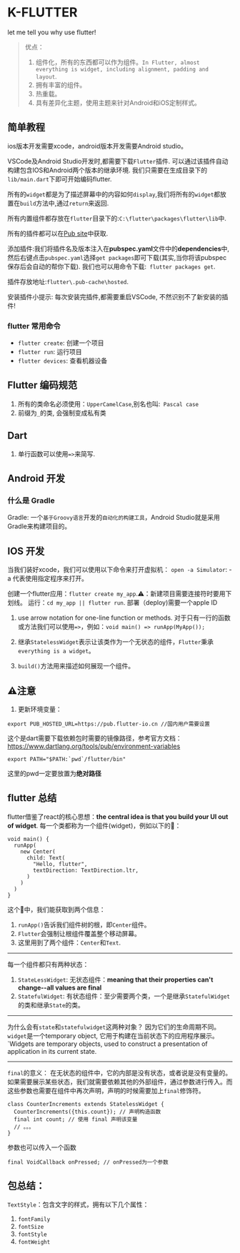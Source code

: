 # K-FLUTTER
let me tell you why use flutter!

> 优点：
> 1. 组件化，所有的东西都可以作为组件。`In Flutter, almost everything is widget, including alignment, padding and layout`.
> 2. 拥有丰富的组件。
> 3. 热重载。
> 4. 具有差异化主题，使用主题来针对Android和iOS定制样式。

## 简单教程

ios版本开发需要xcode，android版本开发需要Android studio。

VSCode及Android Studio开发时,都需要下载`Flutter`插件. 可以通过该插件自动构建包含IOS和Android两个版本的继承环境. 我们只需要在生成目录下的`lib/main.dart`下即可开始编码flutter.

所有的`widget`都是为了描述屏幕中的内容如何`display`,我们将所有的`widget`都放置在`build`方法中,通过`return`来返回.

所有内置组件都存放在`flutter`目录下的:`C:\flutter\packages\flutter\lib`中.

所有的插件都可以在[Pub site](https://pub.flutter-io.cn/flutter)中获取. 

添加插件:我们将插件名及版本注入在**pubspec.yaml**文件中的**dependencies**中, 然后右键点击`pubspec.yaml`选择`get packages`即可下载(其实,当你将该pubspec保存后会自动的帮你下载). 我们也可以用命令下载:` flutter packages get`.

插件存放地址:`flutter\.pub-cache\hosted`.

安装插件小提示: 每次安装完插件,都需要重启VSCode, 不然识别不了新安装的插件!

### flutter 常用命令

- `flutter create`: 创建一个项目
- `flutter run`: 运行项目
- `flutter devices`: 查看机器设备

## Flutter 编码规范

1. 所有的类命名必须使用：`UpperCamelCase`,别名也叫:` Pascal case`
2. 前缀为`_`的类, 会强制变成私有类

## Dart

1. 单行函数可以使用`=>`来简写.

## Android 开发

### 什么是 Gradle

Gradle: 一个`基于Groovy语言`开发的`自动化的构建工具`，Android Studio就是采用Gradle来构建项目的。




## IOS 开发

当我们装好xcode，我们可以使用以下命令来打开虚拟机：
`open -a Simulator`: -a 代表使用指定程序来打开。

创建一个flutter应用：`flutter create my_app`.⚠️：新建项目需要连接符时要用下划线。
运行：`cd my_app || flutter run`.
部署（deploy)需要一个apple ID


1. use arrow notation for one-line function or methods.
对于只有一行的函数或方法我们可以使用`=>`，例如：`void main() => runApp(MyApp());`

2. 继承`StatelessWidget`表示让该类作为一个无状态的组件，`Flutter`秉承`everything is a widget`。

3. `build()`方法用来描述如何展现一个组件。

## ⚠注意️
1. 更新环境变量：
```
export PUB_HOSTED_URL=https://pub.flutter-io.cn //国内用户需要设置
```
这个是dart需要下载依赖包时需要的镜像路径，参考官方文档：https://www.dartlang.org/tools/pub/environment-variables

```
export PATH="$PATH:`pwd`/flutter/bin"
```
这里的pwd一定要放置为**绝对路径**


## flutter 总结

flutter借鉴了react的核心思想：**the central idea is that you build your UI out of widget**.
每一个类都称为一个组件(widget)，例如以下的🌰：
```
void main() {
  runApp(
    new Center(
      child: Text(
        "Hello, flutter",
        textDirection: TextDirection.ltr,
      )
    )
  )
}
```
这个🌰中，我们能获取到两个信息：
1. `runApp()`告诉我们组件树的根，即`Center`组件。
2. `Flutter`会强制让根组件覆盖整个移动屏幕。
2. 这里用到了两个组件：`Center`和`Text`.

---

每一个组件都只有两种状态：
1. `StateLessWidget`: 
无状态组件：**meaning that their properties can't change--all values are final**
2. `StatefulWidget`: 
有状态组件：至少需要两个类，一个是继承`StatefulWidget`的类和继承`State`的类。

---

为什么会有`state`和`statefulwidget`这两种对象？
因为它们的生命周期不同。`widget`是一个temporary object, 它用于构建在当前状态下的应用程序展示。
`Widgets are temporary objects, used to construct a presentation of application in its current state.

---

`final`的意义：
在无状态的组件中，它的内部是没有状态，或者说是没有变量的。如果需要展示某些状态，我们就需要依赖其他的外部组件，通过参数进行传入。而这些参数也需要在组件中再次声明，声明的时候需要加上`final`修饰符。
```
class CounterIncrements extends StatelessWidget {
  CounterIncrements({this.count}); // 声明构造函数
  final int count; // 使用 final 声明该变量
  // 。。。
}
``` 
参数也可以传入一个函数
```
final VoidCallback onPressed; // onPressed为一个参数
```


## 包总结：
`TextStyle`：包含文字的样式，拥有以下几个属性：
1. `fontFamily`
2. `fontSize`
3. `fontStyle`
4. `fontWeight`

